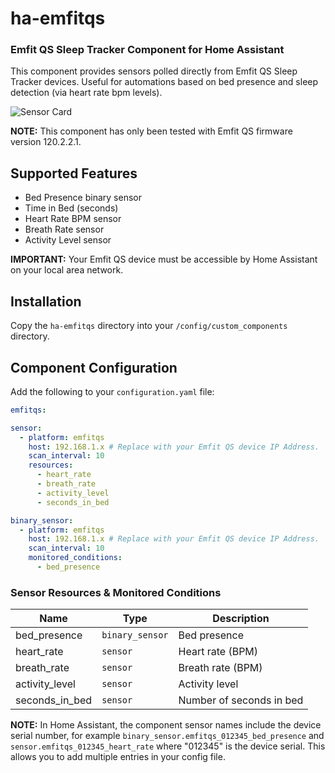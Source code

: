 # ha-emfitqs

### Emfit QS Sleep Tracker Component for Home Assistant

This component provides sensors polled directly from Emfit QS Sleep Tracker devices. Useful for automations based on bed presence and sleep detection (via heart rate bpm levels).

![Sensor Card](https://i.imgur.com/rlsxNTC.jpg)

**NOTE:** This component has only been tested with Emfit QS firmware version 120.2.2.1.

## Supported Features
* Bed Presence binary sensor
* Time in Bed (seconds)
* Heart Rate BPM sensor
* Breath Rate sensor
* Activity Level sensor

**IMPORTANT:** Your Emfit QS device must be accessible by Home Assistant on your local area network.

## Installation

Copy the `ha-emfitqs` directory into your `/config/custom_components` directory.

## Component Configuration

Add the following to your `configuration.yaml` file:

```yaml
emfitqs:

sensor:
  - platform: emfitqs
    host: 192.168.1.x # Replace with your Emfit QS device IP Address.
    scan_interval: 10
    resources:
      - heart_rate
      - breath_rate
      - activity_level
      - seconds_in_bed

binary_sensor:
  - platform: emfitqs
    host: 192.168.1.x # Replace with your Emfit QS device IP Address.
    scan_interval: 10
    monitored_conditions:
      - bed_presence
```

### Sensor Resources & Monitored Conditions

| Name  | Type | Description |
| ----- | ---- | ----------- |
| bed_presence | `binary_sensor` | Bed presence |
| heart_rate | `sensor` | Heart rate (BPM) |
| breath_rate | `sensor` | Breath rate (BPM) |
| activity_level | `sensor` | Activity level |
| seconds_in_bed | `sensor` | Number of seconds in bed |


**NOTE:** In Home Assistant, the component sensor names include the device serial number, for example `binary_sensor.emfitqs_012345_bed_presence` and `sensor.emfitqs_012345_heart_rate` where "012345" is the device serial. This allows you to add multiple entries in your config file.
